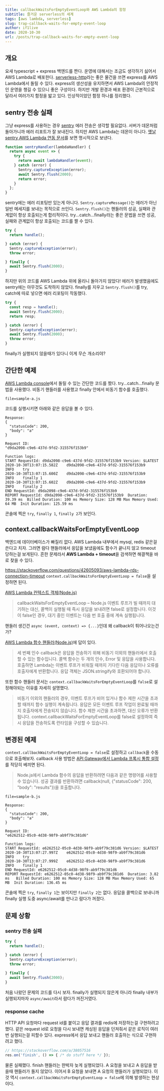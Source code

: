 ```yaml
---
title: callbackWaitsForEmptyEventLoop와 AWS Lambda의 함정
subtitle: 즐거운 serverless의 세계
tags: [aws lambda, serverless]
slug: trap-callback-waits-for-empty-event-loop
author: if1live
date: 2020-10-30
url: /posts/trap-callback-waits-for-empty-event-loop
---
```


## 개요

요새 typescript + express 백엔드를 짠다.
운영에 대해서는 조금도 생각하기 싫어서 AWS Lambda로 배포한다.
[serverless-http][serverless-http]라는 좋은 물건을 쓰면 express를 AWS Lambda에서 돌릴 수 있다.
express의 생산성을 유지하면서 AWS Lambda의 안정적인 운영을 챙길 수 있으니 좋은 구성이다.
하지만 개발 환경과 배포 환경이 근본적으로 달라서 여러가지 함정을 밟고 있다.
인상적이었던 함정 하나를 정리했다.

## sentry 전송 실패

그냥 express를 사용하는 경우 [sentry][sentry] 에러 전송은 생각할 필요없다.
서버가 데몬처럼 돌아가니까 에러 리포트가 잘 보내진다.
하지만 AWS Lambda는 데몬이 아니다.
[옛날 sentry AWS Lambda 연동 문서][doc-sentry-serverless]를 보면 명시적으로 보낸다.

```ts
function sentryHandler(lambdaHandler) {
  return async event => {
    try {
      return await lambdaHandler(event);
    } catch (error) {
      Sentry.captureException(error);
      await Sentry.flush(2000);
      return error;
    }
  };
}
```

sentry에는 에러 리포팅만 있는게 아니다.
`Sentry.captureMessage()`는 에러가 아닌 일반 메세지를 보내는 목적으로 쓰인다.
`Sentry.flush()`는 핸들러의 성공, 실패와 관계없이 항상 호출되는게 합리적이다.
try...catch...finally라는 좋은 문법을 쓰면 성공, 실패와 관계없이 항상 호출되는 코드를 짤 수 있다.

```ts
try {
  return handle();

} catch (error) {
  Sentry.captureException(error);
  throw error;

} finally {
  await Sentry.flush(2000);
}
```

하지만 위의 코드를 AWS Lambda 위에 올리니 돌아가지 않았다!
에러가 발생했음에도 sentry에는 아무것도 도착하지 않았다.
finally를 지우고 `Sentry.flush()`를 try, catch에 따로 넣으면 에러 리포팅이 작동했다.

```ts
try {
  const resp = handle();
  await Sentry.flush(2000);
  return resp;

} catch (error) {
  Sentry.captureException(error);
  await Sentry.flush(2000);
  throw error;
}
```

finally가 실행되지 않을때가 있다니 이게 무슨 개소리야?

## 간단한 예제

[AWS Lambda console](https://console.aws.amazon.com/lambda/home)에서 돌릴 수 있는 간단한 코드를 짰다.
try...catch...finally 문법을 사용했다.
비동기 핸들러를 사용했고 finally 안에서 비동기 함수를 호출했다.

~~~maya:view
file=sample-a.js
~~~

코드를 실행시키면 아래와 같은 응답을 볼 수 있다.
```
Response:
{
  "statusCode": 200,
  "body": "a"
}

Request ID:
"d9da2098-c9e6-437d-9fd2-315576f153b9"

Function logs:
START RequestId: d9da2098-c9e6-437d-9fd2-315576f153b9 Version: $LATEST
2020-10-30T13:07:15.582Z	d9da2098-c9e6-437d-9fd2-315576f153b9	INFO	try
2020-10-30T13:07:15.600Z	d9da2098-c9e6-437d-9fd2-315576f153b9	INFO	finally 1
2020-10-30T13:07:15.602Z	d9da2098-c9e6-437d-9fd2-315576f153b9	INFO	finally 2
END RequestId: d9da2098-c9e6-437d-9fd2-315576f153b9
REPORT RequestId: d9da2098-c9e6-437d-9fd2-315576f153b9	Duration: 39.39 ms	Billed Duration: 100 ms	Memory Size: 128 MB	Max Memory Used: 64 MB	Init Duration: 125.59 ms	
```

콘솔에 찍은 `try`, `finally 1`, `finally 2`가 보인다.

## context.callbackWaitsForEmptyEventLoop

백엔드에 데이터베이스가 빠질리 없다. AWS Lambda 내부에서 mysql, redis 같은걸 쓴다고 치자.
그러면 람다 핸들러에서 응답을 보냈음에도 함수가 끝나지 않고 timeout 당하는걸 보게된다.
흔한 문제라서 **AWS Lambda + timeout**을 검색하면 해결책을 바로 찾을 수 있다.

https://stackoverflow.com/questions/42605093/aws-lambda-rds-connection-timeout
`context.callbackWaitsForEmptyEventLoop = false`을 설정하면 된다.

[AWS Lambda 컨텍스트 객체(Node.js)](https://docs.aws.amazon.com/ko_kr/lambda/latest/dg/nodejs-context.html)
> callbackWaitsForEmptyEventLoop – Node.js 이벤트 루프가 빌 때까지 대기하는 대신, 콜백이 실행될 때 즉시 응답을 보내려면 false로 설정합니다. 이것이 false인 경우, 대기 중인 이벤트는 다음 번 호출 중에 계속 실행됩니다.

핸들러 생긴건 `async (event, context) => {...}`인데 왜 callback이 튀어나오는건가?

[AWS Lambda 함수 핸들러(Node.js)](https://docs.aws.amazon.com/ko_kr/lambda/latest/dg/nodejs-handler.html#nodejs-handler-sync)에 답이 있다.

> 세 번째 인수 callback은 응답을 전송하기 위해 비동기 이외의 핸들러에서 호출할 수 있는 함수입니다. 콜백 함수는 두 개의 인수, Error 및 응답을 사용합니다. 호출하면 Lambda는 이벤트 루프가 비워질 때까지 기다린 다음 응답이나 오류를 호출자에게 반환합니다. 응답 객체는 JSON.stringify와 호환되어야 합니다.

또한 함수 핸들러 문서는 `context.callbackWaitsForEmptyEventLoop`를 `false`로 설정해야되는 이유를 자세히 설명했다.

> 비동기 이외의 핸들러의 경우, 이벤트 루프가 비어 있거나 함수 제한 시간을 초과할 때까지 함수 실행이 계속됩니다. 응답은 모든 이벤트 루프 작업이 완료될 때까지 호출자에게 전송되지 않습니다. 함수 제한 시간을 초과하면, 대신 오류가 반환됩니다. context.callbackWaitsForEmptyEventLoop를 false로 설정하여 즉시 응답을 전송하도록 런타임을 구성할 수 있습니다.


## 변경된 예제

`context.callbackWaitsForEmptyEventLoop = false`로 설정하고 `callback`을 수동으로 호출해보자.
callback 사용 방법은 [API Gateway에서 Lambda 프록시 통합 설정](https://docs.aws.amazon.com/ko_kr/apigateway/latest/developerguide/set-up-lambda-proxy-integrations.html)를 적당히 베끼면 된다.

> Node.js에서 Lambda 함수의 응답을 반환하려면 다음과 같은 명령어를 사용할 수 있습니다.
> 성공 결과를 반환하려면 callback(null, {"statusCode": 200, "body": "results"})을 호출합니다.

~~~maya:view
file=sample-b.js
~~~

```
Response:
{
  "statusCode": 200,
  "body": "a"
}

Request ID:
"e6262512-05c0-4d38-98f9-ab9f79c381d6"

Function logs:
START RequestId: e6262512-05c0-4d38-98f9-ab9f79c381d6 Version: $LATEST
2020-10-30T13:07:27.997Z	e6262512-05c0-4d38-98f9-ab9f79c381d6	INFO	try
2020-10-30T13:07:27.999Z	e6262512-05c0-4d38-98f9-ab9f79c381d6	INFO	finally 1
END RequestId: e6262512-05c0-4d38-98f9-ab9f79c381d6
REPORT RequestId: e6262512-05c0-4d38-98f9-ab9f79c381d6	Duration: 3.82 ms	Billed Duration: 100 ms	Memory Size: 128 MB	Max Memory Used: 65 MB	Init Duration: 136.45 ms
```

콘솔에 찍은 `try`, `finally 1`는 보이지만 `finally 2`는 없다.
응답을 콜백으로 보내니까 finally 실행 도중 async/await를 만나고 람다가 꺼졌다.

## 문제 상황

### sentry 전송 실패

```ts
try {
  return handle();

} catch (error) {
  Sentry.captureException(error);
  throw error;
  
} finally {
  await Sentry.flush(2000);
}
```

처음 나왔던 문제의 코드를 다시 보자.
finally가 실행되지 않은게 아니라 finally 내부가 실행되지마자 `async/await`라서 람다가 꺼진거였다.

### response cache

HTTP API 요청마다 request id를 붙이고 응답 결과를 redis에 저장하는걸 구현하려고 했다.
같은 request id로 요청을 다시 보내면 캐싱된 응답을 던져줘서 같은 로직이 여러번 실행되는걸 피할수 있다.
express에서 응답 보내고 핸들러 호출하는 식으로 구현하려고 했다.

```ts
// https://stackoverflow.com/a/38057516
res.on('finish', () => { /* do stuff here */ });
```

물론 실패했다. finish 핸들러는 한박자 늦게 실행되었다.
A 요청을 보내고 A 응답을 받을때 핸들러가 돌지 않았다.
이어서 B 요청을 보내면 A 요청의 핸들러가 실행되었다.
이것 역시 `context.callbackWaitsForEmptyEventLoop = false`에 의해 발생하는 현상이다.

[serverless-http]: https://github.com/dougmoscrop/serverless-http
[sentry]: https://sentry.io/welcome/
[doc-sentry-serverless]: https://github.com/getsentry/sentry-docs/blob/1146223d0912b60538b0142728cb73be59ebff81/src/collections/_documentation/platforms/node/serverless.md

